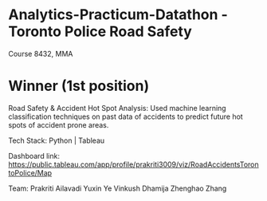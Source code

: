 # Analytics-Practicum-Datathon - Toronto Police Road Safety
Course 8432, MMA

# Winner (1st position)

Road Safety & Accident Hot Spot Analysis: Used machine learning classification techniques on past data of accidents to predict future hot spots of accident prone areas.

Tech Stack: Python | Tableau

Dashboard link: https://public.tableau.com/app/profile/prakriti3009/viz/RoadAccidentsTorontoPolice/Map

Team: 
Prakriti Ailavadi
Yuxin Ye
Vinkush Dhamija
Zhenghao Zhang
